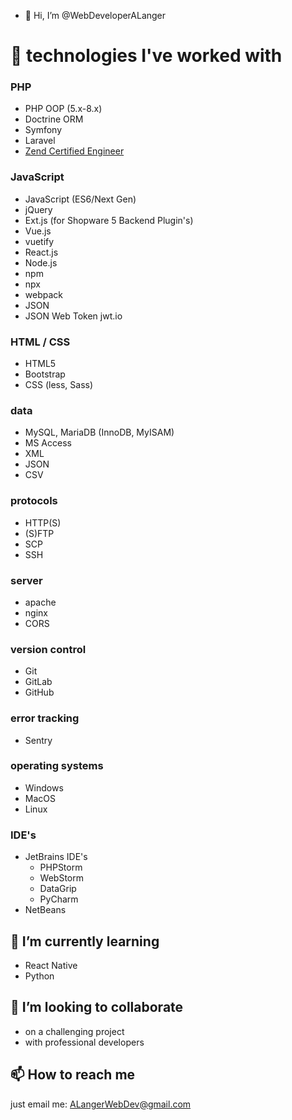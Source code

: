 - 👋 Hi, I’m @WebDeveloperALanger

# 👀 technologies I've worked with

### PHP
- PHP OOP (5.x-8.x)
- Doctrine ORM
- Symfony
- Laravel
- [Zend Certified Engineer](https://www.zend-zce.com/en/yellow-pages/ZEND022047)

### JavaScript
- JavaScript (ES6/Next Gen)
- jQuery
- Ext.js (for Shopware 5 Backend Plugin's)
- Vue.js
- vuetify
- React.js
- Node.js
- npm
- npx
- webpack
- JSON
- JSON Web Token jwt.io

### HTML / CSS
- HTML5
- Bootstrap
- CSS (less, Sass)

### data
- MySQL, MariaDB (InnoDB, MyISAM)
- MS Access
- XML
- JSON
- CSV

### protocols
- HTTP(S)
- (S)FTP
- SCP
- SSH

### server
- apache
- nginx
- CORS

### version control
- Git
- GitLab
- GitHub

### error tracking
- Sentry

### operating systems
- Windows 
- MacOS
- Linux

### IDE's
- JetBrains IDE's
  - PHPStorm
  - WebStorm
  - DataGrip
  - PyCharm
- NetBeans

## 🌱 I’m currently learning
- React Native
- Python

## 💞️ I’m looking to collaborate 
- on a challenging project
- with professional developers


## 📫 How to reach me
just email me: 
[ALangerWebDev@gmail.com](mailto:ALangerWebDev@gmail.com?subject=[GitHub])

<!---
WebDeveloperALanger/WebDeveloperALanger is a ✨ special ✨ repository because its `README.md` (this file) appears on your GitHub profile.
You can click the Preview link to take a look at your changes.
--->
